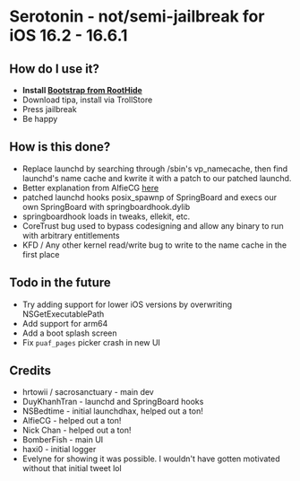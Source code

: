 # Serotonin - not/semi-jailbreak for iOS 16.2 - 16.6.1

## How do I use it?
* **Install [Bootstrap from RootHide](https://github.com/RootHide/Bootstrap)**
* Download tipa, install via TrollStore
* Press jailbreak
* Be happy

## How is this done?
* Replace launchd by searching through /sbin's vp_namecache, then find launchd's name cache and kwrite it with a patch to our patched launchd.
* Better explanation from AlfieCG [here](https://www.reddit.com/r/jailbreak/comments/18zehl2/comment/kgi5ya3/)
* patched launchd hooks posix_spawnp of SpringBoard and execs our own SpringBoard with springboardhook.dylib
* springboardhook loads in tweaks, ellekit, etc.
* CoreTrust bug used to bypass codesigning and allow any binary to run with arbitrary entitlements
* KFD / Any other kernel read/write bug to write to the name cache in the first place

## Todo in the future
* Try adding support for lower iOS versions by overwriting NSGetExecutablePath
* Add support for arm64
* Add a boot splash screen
* Fix `puaf_pages` picker crash in new UI

## Credits
* hrtowii / sacrosanctuary - main dev
* DuyKhanhTran - launchd and SpringBoard hooks
* NSBedtime - initial launchdhax, helped out a ton!
* AlfieCG - helped out a ton!
* Nick Chan - helped out a ton!
* BomberFish - main UI
* haxi0 - initial logger
* Evelyne for showing it was possible. I wouldn't have gotten motivated without that initial tweet lol

